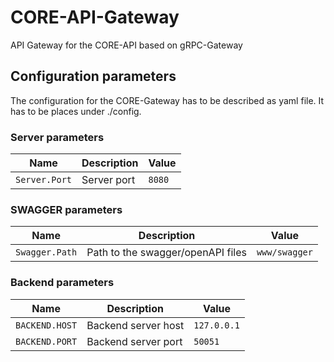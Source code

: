 # CORE-API-Gateway

API Gateway for the CORE-API based on gRPC-Gateway

## Configuration parameters

The configuration for the CORE-Gateway has to be described as yaml file. It has to be places under ./config.

### Server parameters

| Name          | Description | Value  |
| ------------- | ----------- | ------ |
| `Server.Port` | Server port | `8080` |

### SWAGGER parameters

| Name           | Description                       | Value         |
| -------------- | --------------------------------- | ------------- |
| `Swagger.Path` | Path to the swagger/openAPI files | `www/swagger` |

### Backend parameters

| Name           | Description         | Value       |
| -------------- | ------------------- | ----------- |
| `BACKEND.HOST` | Backend server host | `127.0.0.1` |
| `BACKEND.PORT` | Backend server port | `50051`     |
